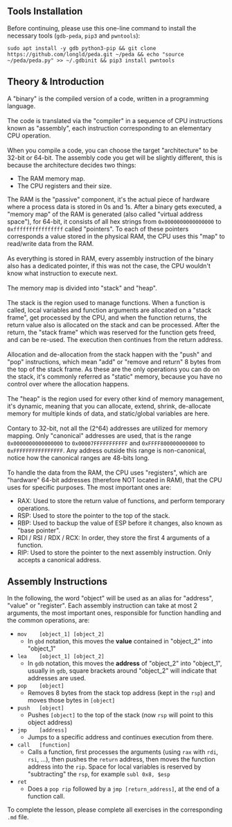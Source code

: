 ## Tools Installation
Before continuing, please use this one-line command to install the necessary tools (`gdb-peda`, `pip3` and `pwntools`):
```
sudo apt install -y gdb python3-pip && git clone https://github.com/longld/peda.git ~/peda && echo "source ~/peda/peda.py" >> ~/.gdbinit && pip3 install pwntools
```

## Theory & Introduction

A "binary" is the compiled version of a code, written in a programming language.\
\
The code is translated via the "compiler" in a sequence of CPU instructions known as "assembly", each instruction corresponding to an elementary CPU operation.\
\
When you compile a code, you can choose the target "architecture" to be 32-bit or 64-bit. The assembly code you get will be slightly different, this is because the architecture decides two things:
- The RAM memory map.
- The CPU registers and their size.

The RAM is the "passive" component, it's the actual piece of hardware where a process data is stored in 0s and 1s. After a binary gets executed, a "memory map" of the RAM is generated (also called "virtual address space"), for 64-bit, it consists of all hex strings from `0x0000000000000000` to `0xffffffffffffffff` called "pointers". To each of these pointers corresponds a value stored in the physical RAM, the CPU uses this "map" to read/write data from the RAM.\
\
As everything is stored in RAM, every assembly instruction of the binary also has a dedicated pointer, if this was not the case, the CPU wouldn't know what instruction to execute next.\
\
The memory map is divided into "stack" and "heap".\
\
The stack is the region used to manage functions. When a function is called, local variables and function arguments are allocated on a "stack frame", get processed by the CPU, and when the function returns, the return value also is allocated on the stack and can be processed. After the return, the "stack frame" which was reserved for the function gets freed, and can be re-used. The execution then continues from the return address.\
\
Allocation and de-allocation from the stack happen with the "push" and "pop" instructions, which mean "add" or "remove and return" 8 bytes from the top of the stack frame. As these are the only operations you can do on the stack, it's commonly referred as "static" memory, because you have no control over where the allocation happens.\
\
The "heap" is the region used for every other kind of memory management, it's dynamic, meaning that you can allocate, extend, shrink, de-allocate memory for multiple kinds of data, and static/global variables are here.\
\
Contary to 32-bit, not all the (2^64) addresses are utilized for memory mapping. Only "canonical" addresses are used, that is the range `0x0000000000000000` to `0x00007FFFFFFFFFFF` and `0xFFFF800000000000` to `0xFFFFFFFFFFFFFFFF`. Any address outside this range is non-canonical, notice how the canonical ranges are 48-bits long.\
\
To handle the data from the RAM, the CPU uses "registers", which are "hardware" 64-bit addresses (therefore NOT located in RAM), that the CPU uses for specific purposes. The most important ones are:
- RAX: Used to store the return value of functions, and perform temporary operations.
- RSP: Used to store the pointer to the top of the stack.
- RBP: Used to backup the value of ESP before it changes, also known as "base pointer".
- RDI / RSI / RDX / RCX: In order, they store the first 4 arguments of a function.
- RIP: Used to store the pointer to the next assembly instruction. Only accepts a canonical address.

## Assembly Instructions

In the following, the word "object" will be used as an alias for "address", "value" or "register". Each assembly instruction can take at most 2 arguments, the most important ones, responsible for function handling and the common operations, are:
- `mov    [object_1] [object_2]`
  - In `gbd` notation, this moves the **value** contained in "object_2" into "object_1"
- `lea    [object_1] [object_2]`
  - In `gdb` notation, this moves the **address** of "object_2" into "object_1", usually in `gdb`, square brackets around "object_2" will indicate that addresses are used.
- `pop    [object]`
  - Removes 8 bytes from the stack top address (kept in the `rsp`) and moves those bytes in `[object]`
- `push   [object]`
  - Pushes `[object]` to the top of the stack (now `rsp` will point to this object address)
- `jmp    [address]`
  - Jumps to a specific address and continues execution from there.
- `call   [function]`
  - Calls a function, first processes the arguments (using `rax` with `rdi`, `rsi`, ...), then pushes the `return` address, then moves the function address into the `rip`. Space for local variables is reserved by "subtracting" the `rsp`, for example `subl 0x8, $esp`
- `ret`    
  - Does a `pop rip` followed by a `jmp [return_address]`, at the end of a function call.

To complete the lesson, please complete all exercises in the corresponding `.md` file.
